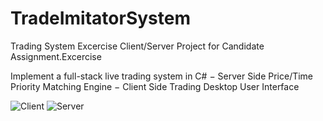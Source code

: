 # TradeImitatorSystem
Trading System Excercise  Client/Server
Project for Candidate Assignment.Excercise

Implement a full-stack live trading system in C#
− Server Side Price/Time Priority Matching Engine
− Client Side Trading Desktop User Interface

![Client](https://h.dudec.ru/index.php/apps/files_sharing/publicpreview/8xQkws6yyGA4KDq?x=1880&y=556&a=true&file=client.jpg&scalingup=0)
![Server](https://h.dudec.ru/index.php/apps/files_sharing/publicpreview/mL93i5seQsw5c68?x=1880&y=561&a=true&file=server.jpg&scalingup=0)
